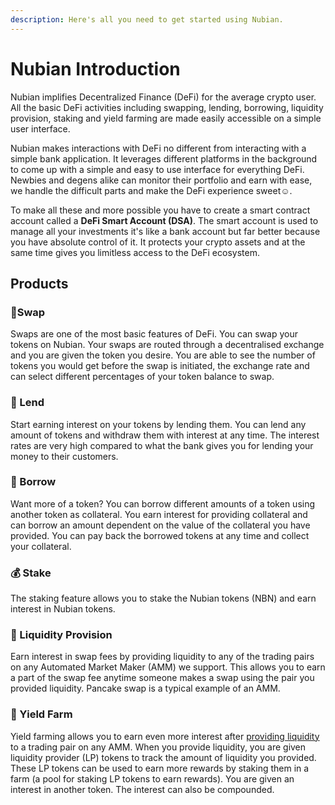 ```yaml
---
description: Here's all you need to get started using Nubian.
---
```


# Nubian Introduction

Nubian implifies Decentralized Finance \(DeFi\) for the average crypto user. All the basic DeFi activities including swapping, lending, borrowing, liquidity provision, staking and yield farming are made easily accessible on a simple user interface.

Nubian makes interactions with DeFi no different from interacting with a simple bank application. It leverages different platforms in the background to come up with a simple and easy to use interface for everything DeFi. Newbies and degens alike can monitor their portfolio and earn with ease, we handle the difficult parts and make the DeFi experience sweet☺.

To make all these and more possible you have to create a smart contract account called a **DeFi Smart Account \(DSA\)**. The smart account is used to manage all your investments it's like a bank account but far better because you have absolute control of it. It protects your crypto assets and at the same time gives you limitless access to the DeFi ecosystem.

## Products

### 🔄Swap

Swaps are one of the most basic features of DeFi. You can swap your tokens on Nubian. Your swaps are routed through a decentralised exchange and you are given the token you desire. You are able to see the number of tokens you would get before the swap is initiated, the exchange rate and can select different percentages of your token balance to swap.

### 💸 Lend

Start earning interest on your tokens by lending them. You can lend any amount of tokens and withdraw them with interest at any time. The interest rates are very high compared to what the bank gives you for lending your money to their customers.

### 🤲 Borrow

Want more of a token? You can borrow different amounts of a token using another token as collateral. You earn interest for providing collateral and can borrow an amount dependent on the value of the collateral you have provided. You can pay back the borrowed tokens at any time and collect your collateral.

### 💰 Stake

The staking feature allows you to stake the Nubian tokens \(NBN\) and earn interest in Nubian tokens.

### 🌊 Liquidity Provision

Earn interest in swap fees by providing liquidity to any of the trading pairs on any Automated Market Maker \(AMM\) we support. This allows you to earn a part of the swap fee anytime someone makes a swap using the pair you provided liquidity. Pancake swap is a typical example of an AMM.

### 🚜 Yield Farm

Yield farming allows you to earn even more interest after [providing liquidity](./#liquidity-provision) to a trading pair on any AMM. When you provide liquidity, you are given liquidity provider \(LP\) tokens to track the amount of liquidity you provided. These LP tokens can be used to earn more rewards by staking them in a farm \(a pool for staking LP tokens to earn rewards\). You are given an interest in another token. The interest can also be compounded.

